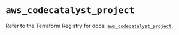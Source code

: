 # `aws_codecatalyst_project`

Refer to the Terraform Registry for docs: [`aws_codecatalyst_project`](https://registry.terraform.io/providers/hashicorp/aws/5.63.1/docs/resources/codecatalyst_project).
